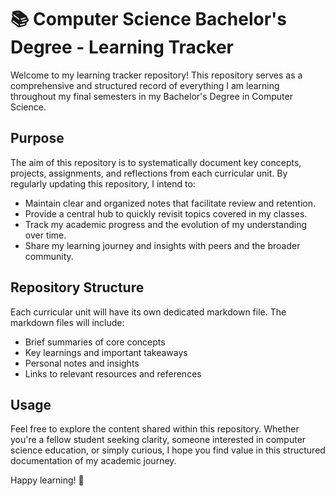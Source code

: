 # 📚 Computer Science Bachelor's Degree - Learning Tracker

Welcome to my learning tracker repository! This repository serves as a comprehensive and structured record of everything I am learning throughout my final semesters in my Bachelor's Degree in Computer Science.

## Purpose

The aim of this repository is to systematically document key concepts, projects, assignments, and reflections from each curricular unit. By regularly updating this repository, I intend to:

- Maintain clear and organized notes that facilitate review and retention.
- Provide a central hub to quickly revisit topics covered in my classes.
- Track my academic progress and the evolution of my understanding over time.
- Share my learning journey and insights with peers and the broader community.

## Repository Structure

Each curricular unit will have its own dedicated markdown file. The markdown files will include:
- Brief summaries of core concepts
- Key learnings and important takeaways
- Personal notes and insights
- Links to relevant resources and references

## Usage

Feel free to explore the content shared within this repository. Whether you're a fellow student seeking clarity, someone interested in computer science education, or simply curious, I hope you find value in this structured documentation of my academic journey.

Happy learning! 🚀
